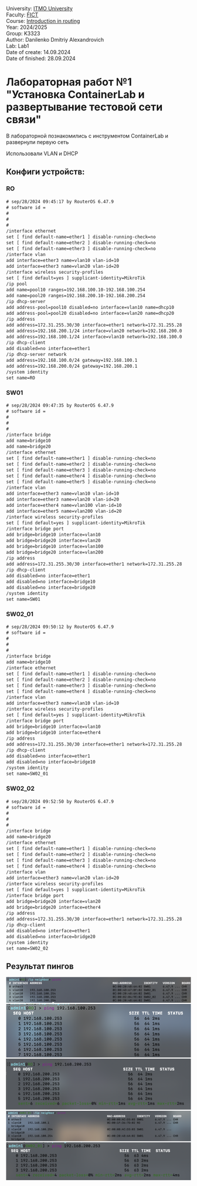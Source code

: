 University: [ITMO University](https://itmo.ru/ru/)  
Faculty: [FICT](https://fict.itmo.ru)  
Course: [Introduction in routing](https://github.com/itmo-ict-faculty/introduction-in-routing)  
Year: 2024/2025  
Group: K3323  
Author: Danilenko Dmitriy Alexandrovich  
Lab: Lab1  
Date of create: 14.09.2024   
Date of finished: 28.09.2024  
 
# Лабораторная работ №1 "Установка ContainerLab и развертывание тестовой сети связи"

В лабораторной познакомились с инструментом ContainerLab и развернули первую сеть

Использовали VLAN и DHCP

## Конфиги устройств:

### RO

```
# sep/28/2024 09:45:17 by RouterOS 6.47.9
# software id = 
#
#
#
/interface ethernet
set [ find default-name=ether1 ] disable-running-check=no
set [ find default-name=ether2 ] disable-running-check=no
set [ find default-name=ether3 ] disable-running-check=no
/interface vlan
add interface=ether3 name=vlan10 vlan-id=10
add interface=ether3 name=vlan20 vlan-id=20
/interface wireless security-profiles
set [ find default=yes ] supplicant-identity=MikroTik
/ip pool
add name=pool10 ranges=192.168.100.10-192.168.100.254
add name=pool20 ranges=192.168.200.10-192.168.200.254
/ip dhcp-server
add address-pool=pool10 disabled=no interface=vlan10 name=dhcp10
add address-pool=pool20 disabled=no interface=vlan20 name=dhcp20
/ip address
add address=172.31.255.30/30 interface=ether1 network=172.31.255.28
add address=192.168.200.1/24 interface=vlan20 network=192.168.200.0
add address=192.168.100.1/24 interface=vlan10 network=192.168.100.0
/ip dhcp-client
add disabled=no interface=ether1
/ip dhcp-server network
add address=192.168.100.0/24 gateway=192.168.100.1
add address=192.168.200.0/24 gateway=192.168.200.1
/system identity
set name=RO

```

### SW01

```
# sep/28/2024 09:47:35 by RouterOS 6.47.9
# software id = 
#
#
#
/interface bridge
add name=bridge10
add name=bridge20
/interface ethernet
set [ find default-name=ether1 ] disable-running-check=no
set [ find default-name=ether2 ] disable-running-check=no
set [ find default-name=ether3 ] disable-running-check=no
set [ find default-name=ether4 ] disable-running-check=no
set [ find default-name=ether5 ] disable-running-check=no
/interface vlan
add interface=ether3 name=vlan10 vlan-id=10
add interface=ether3 name=vlan20 vlan-id=20
add interface=ether4 name=vlan100 vlan-id=10
add interface=ether5 name=vlan200 vlan-id=20
/interface wireless security-profiles
set [ find default=yes ] supplicant-identity=MikroTik
/interface bridge port
add bridge=bridge10 interface=vlan10
add bridge=bridge20 interface=vlan20
add bridge=bridge10 interface=vlan100
add bridge=bridge20 interface=vlan200
/ip address
add address=172.31.255.30/30 interface=ether1 network=172.31.255.28
/ip dhcp-client
add disabled=no interface=ether1
add disabled=no interface=bridge10
add disabled=no interface=bridge20
/system identity
set name=SW01

```

### SW02_01

```
# sep/28/2024 09:50:12 by RouterOS 6.47.9
# software id = 
#
#
#
/interface bridge
add name=bridge10
/interface ethernet
set [ find default-name=ether1 ] disable-running-check=no
set [ find default-name=ether2 ] disable-running-check=no
set [ find default-name=ether3 ] disable-running-check=no
set [ find default-name=ether4 ] disable-running-check=no
/interface vlan
add interface=ether3 name=vlan10 vlan-id=10
/interface wireless security-profiles
set [ find default=yes ] supplicant-identity=MikroTik
/interface bridge port
add bridge=bridge10 interface=vlan10
add bridge=bridge10 interface=ether4
/ip address
add address=172.31.255.30/30 interface=ether1 network=172.31.255.28
/ip dhcp-client
add disabled=no interface=ether1
add disabled=no interface=bridge10
/system identity
set name=SW02_01

```

### SW02_02

```
# sep/28/2024 09:52:50 by RouterOS 6.47.9
# software id = 
#
#
#
/interface bridge
add name=bridge20
/interface ethernet
set [ find default-name=ether1 ] disable-running-check=no
set [ find default-name=ether2 ] disable-running-check=no
set [ find default-name=ether3 ] disable-running-check=no
set [ find default-name=ether4 ] disable-running-check=no
/interface vlan
add interface=ether3 name=vlan20 vlan-id=20
/interface wireless security-profiles
set [ find default=yes ] supplicant-identity=MikroTik
/interface bridge port
add bridge=bridge20 interface=vlan20
add bridge=bridge20 interface=ether4
/ip address
add address=172.31.255.30/30 interface=ether1 network=172.31.255.28
/ip dhcp-client
add disabled=no interface=ether1
add disabled=no interface=bridge20
/system identity
set name=SW02_02

```
## Результат пингов
![alt text](https://github.com/DanilenkoDA/2024_2025-introduction_in_routing-k3323-danilenko_d_a/blob/main/lab1/ping_results/1.png)
![alt text](https://github.com/DanilenkoDA/2024_2025-introduction_in_routing-k3323-danilenko_d_a/blob/main/lab1/ping_results/2.png)
![alt text](https://github.com/DanilenkoDA/2024_2025-introduction_in_routing-k3323-danilenko_d_a/blob/main/lab1/ping_results/3.png)
![alt text](https://github.com/DanilenkoDA/2024_2025-introduction_in_routing-k3323-danilenko_d_a/blob/main/lab1/ping_results/4.png)
![alt text](https://github.com/DanilenkoDA/2024_2025-introduction_in_routing-k3323-danilenko_d_a/blob/main/lab1/ping_results/5.png)
